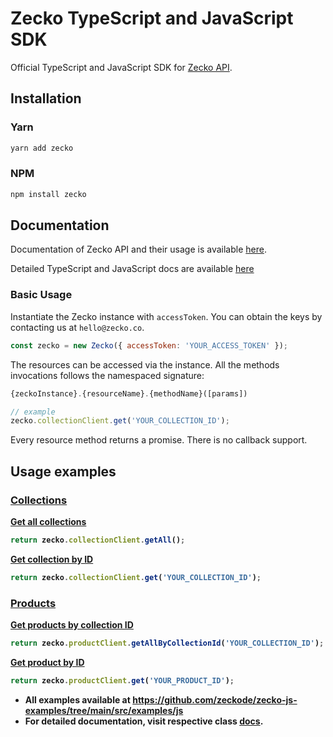 # Zecko TypeScript and JavaScript SDK

Official TypeScript and JavaScript SDK for [Zecko API](https://www.postman.com/zeckode/workspace/zecko-public/documentation/19047720-d75209b6-3573-425a-afa3-6b8ededd0501).

## Installation

### Yarn
```bash
yarn add zecko
```

### NPM
```bash
npm install zecko
```

## Documentation

Documentation of Zecko API and their usage is available [here](https://www.postman.com/zeckode/workspace/zecko-public/documentation/19047720-d75209b6-3573-425a-afa3-6b8ededd0501).

Detailed TypeScript and JavaScript docs are available [here](https://zecko.co/zecko-js/classes/Zecko.html)

### Basic Usage

Instantiate the Zecko instance with `accessToken`. You can obtain the keys by contacting us at `hello@zecko.co`.

```js
const zecko = new Zecko({ accessToken: 'YOUR_ACCESS_TOKEN' });
```

The resources can be accessed via the instance. All the methods invocations follows the namespaced signature:

```js
{zeckoInstance}.{resourceName}.{methodName}([params])

// example
zecko.collectionClient.get('YOUR_COLLECTION_ID');
```

Every resource method returns a promise. There is no callback support.

## Usage examples
### [Collections](https://zecko.co/zecko-js/classes/CollectionClient.html)

<b>[Get all collections](https://zecko.co/zecko-js/classes/CollectionClient.html#getAll)<b>
```js
return zecko.collectionClient.getAll();
```

<b>[Get collection by ID](https://zecko.co/zecko-js/classes/CollectionClient.html#getbyId)</b>

```js
return zecko.collectionClient.get('YOUR_COLLECTION_ID');
```

### [Products](https://zecko.co/zecko-js/classes/ProductClient.html)
<b>[Get products by collection ID](https://zecko.co/zecko-js/classes/ProductClient.html#getAllByCollectionId)</b>

```js
return zecko.productClient.getAllByCollectionId('YOUR_COLLECTION_ID');
```

[Get product by ID](https://zecko.co/zecko-js/classes/ProductClient.html#getById)

```js
return zecko.productClient.get('YOUR_PRODUCT_ID');
```

- All examples available at https://github.com/zeckode/zecko-js-examples/tree/main/src/examples/js
- For detailed documentation, visit respective class [docs](https://zecko.co/zecko-js/modules.html).
